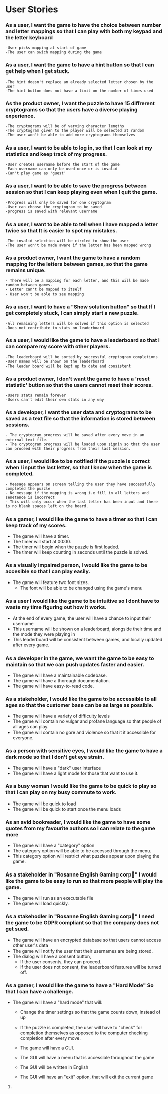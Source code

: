 # User Stories

### As a user, I want the game to have the choice between number and letter mappings so that I can play with both my keypad and the letter keyboard
    -User picks mapping at start of game
    -The user can swich mapping during the game

### As a user, I want the game to have a hint button so that I can get help when I get stuck.
    -The hint doesn't replace an already selected letter chosen by the user
    -The hint button does not have a limit on the number of times used
    
### As the product owner, I want the puzzle to have 15 diffrerent cryptograms so that the users have a diverse playing experience.
    -The cryptograms will be of varying character lengths 
    -The cryptogram given to the player will be selected at random
    -The user won't be able to add more cryptograms themselves
    
### As a user, I want to be able to log in, so that I can look at my statistics and keep track of my progress.
    -User creates username before the start of the game
    -Each username can only be used once or is invalid
    -Can't play game as 'guest'
    
### As a user, I want to be able to save the progress between session so that I can keep playing even when I quit the game.
    -Progress will only be saved for one cryptogram
    -User can choose the cryptogram to be saved
    -progress is saved with relevant username
    
### As a user, I want to be able to tell when I have mapped a letter twice so that It is easier to spot my mistakes.
    -The invalid selection will be circled to show the user
    -The user won't be made aware if the letter has been mapped wrong
    
### As a product owner, I want the game to have a random mapping for the letters between games, so that the game remains unique. 
    - There will be a mapping for each letter, and this will be made random between games.
    - Letter can't be mapped to itself
    - User won't be able to see mapping
    
### As a user, I want to have a "Show solution button" so that If I get completely stuck, I can simply start a new puzzle.
    -All remaining letters will be solved if this option is selected
    -Does not contribute to stats on leaderboard
    
### As a user, I would like the game to have a leaderboard so that I can compare my score with other players.
    -The leaderboard will be sorted by successful cryptogram completions
    -User names will be shown on the leaderboard
    -The leader board will be kept up to date and consistent
    
### As a product owner, I don't want the game to have a 'reset statistic' button so that the users cannot reset their scores.
    -Users stats remain forever
    -Users can't edit their own stats in any way
    
### As a developer, I want the user data and cryptograms to be saved as a text file so that the information is stored between sessions.
    - The cryptogram progress will be saved after every move in an external text file.
    - The cryptogram progress will be loaded upon signin so that the user can proceed with their progress from their last session.
    
### As a user, I would like to be notified if the puzzle is correct when I input the last letter, so that I know when the game is completed.
    - Meesage appears on screen telling the user they have successfully completed the puzzle
    - No message if the mapping is wrong i.e fill in all letters and senetence is incorrect
    - This will only occur when the last letter has been input and there is no blank spaces left on the board.




### As a gamer, I would like the game to have a timer so that I can keep track of my scores.
- The game will have a timer.
- The timer will start at 00:00.
- The timer will begin when the puzzle is first loaded.
- The timer will keep counting in seconds until the puzzle is solved.

### As a visually impaired person, I would like the game to be accesible so that I can play easily.

- The game will feature two font sizes.
    - The font will be able to be changed using the game's menu

### As a user I would like the game to be intuitive so I dont have to waste my time figuring out how it works.


    



   - At the end of every game, the user will have a chance to input their username
   - This username will be shown on a leaderboard, alongside their time and the mode they were playing in
   - This leaderboard will be consistent between games, and locally updated after every game.
    
### As a developer in the game, we want the game to be easy to maintain so that we can push updates faster and easier.

- The game will have a maintainable codebase.
- The game will have a thorough documentation.
- The game will have easy-to-read code.
    
### As a stakeholder, I would like the game to be accessible to all ages so that the customer base can be as large as possible.

   - The game will have a variety of difficulty levels
   - The game will contain no vulgar and profane language so that people of all ages can play.
   - The game will contain no gore and violence so that it it accessible for everyone.
    
### As a person with sensitive eyes, I would like the game to have a dark mode so that I don't get eye strain.
- The game will have a "dark" user interface
- The game will have a light mode for those that want to use it.

### As a busy woman I would like the game to be quick to play so that I can play on my busy commute to work.
- The game will be quick to load
- The game will be quick to start once the menu loads
    
### As an avid bookreader, I would like the game to have some quotes from my favourite authors so I can relate to the game more
   - The game will have a "category" option
   - The category option will be able to be accessed through the menu.
   - This category option will restrict what puzzles appear upon playing the game.
    
###  As a stakeholder in "Rosanne English Gaming corp🌹" I would like the game to be easy to run so that more people will play the game.
   - The game will run as an executable file
   - The game will load quickly.
    
### As a stakehodler in "Rosanne English Gaming corp🌹" I need the game to be GDPR compliant so that the company does not get sued.
   - The game will have an encrypted database so that users cannot access other user's data
   - The game will notify the user that their usernames are being stored.
   - The dialog will have a consent button, 
      - If the user consents, they can proceed.
      - If the user does not consent, the leaderboard features will be turned off. 

### As a gamer, I would like the game to have a "Hard Mode" So that I can have a challenge.

- The game will have a "hard mode" that will:
    - Change the timer settings so that the game counts down, instead of up
    - If the puzzle is completed, the user will have to "check" for completion themselves as opposed to the computer checking completion after every move.


   - The game will have a GUI.
   - The GUI will have a menu that is accessible throughout the game
   - The GUI will be written in English
   - The GUI will have an "exit" option, that will exit the current game
1.
